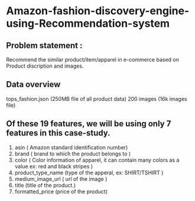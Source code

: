 # Amazon-fashion-discovery-engine-using-Recommendation-system

## Problem statement :
Recommend the similar product/item/apparel in e-commerce based on Product discription and images.

## Data overview
tops_fashion.json (250MB file of all product data)
200 images (16k images file)

## Of these 19 features, we will be using only 7 features in this case-study.
1. asin ( Amazon standard identification number)
2. brand ( brand to which the product belongs to )
3. color ( Color information of apparel, it can contain many colors as a value ex: red and black stripes )
4. product_type_name (type of the apperal, ex: SHIRT/TSHIRT )
5. medium_image_url ( url of the image )
6. title (title of the product.)
7. formatted_price (price of the product)
